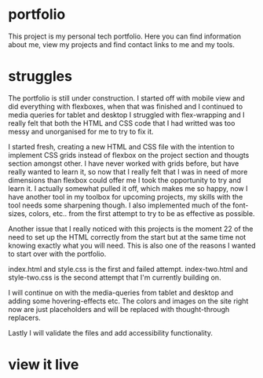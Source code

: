 # portfolio

This project is my personal tech portfolio. Here you can find information about me, view my projects and find contact links to me and my tools.

# struggles

The portfolio is still under construction. I started off with mobile view and did everything with flexboxes, when that was finished and I continued to media queries for tablet and desktop I struggled with flex-wrapping and I really felt that both the HTML and CSS code that I had writted was too messy and unorganised for me to try to fix it.

I started fresh, creating a new HTML and CSS file with the intention to implement CSS grids instead of flexbox on the project section and thougts section amongst other. I have never worked with grids before, but have really wanted to learn it, so now that I really felt that I was in need of more dimensions than flexbox could offer me I took the opportunity to try and learn it. I actually somewhat pulled it off, which makes me so happy, now I have another tool in my toolbox for upcoming projects, my skills with the tool needs some sharpening though. I also implemented much of the font-sizes, colors, etc.. from the first attempt to try to be as effective as possible.

Another issue that I really noticed with this projects is the moment 22 of the need to set up the HTML correctly from the start but at the same time not knowing exactly what you will need. This is also one of the reasons I wanted to start over with the portfolio.

index.html and style.css is the first and failed attempt.
index-two.html and style-two.css is the second attempt that I'm currently building on.

I will continue on with the media-queries from tablet and desktop and adding some hovering-effects etc. The colors and images on the site right now are just placeholders and will be replaced with thought-through replacers.

Lastly I will validate the files and add accessibility functionality.

# view it live